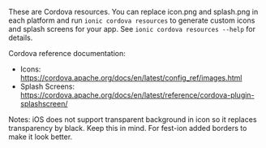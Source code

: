 These are Cordova resources. You can replace icon.png and splash.png in each
platform and run `ionic cordova resources` to generate custom icons and splash
screens for your app. See `ionic cordova resources --help` for details.

Cordova reference documentation:

* Icons: https://cordova.apache.org/docs/en/latest/config_ref/images.html
* Splash Screens:
  https://cordova.apache.org/docs/en/latest/reference/cordova-plugin-splashscreen/

Notes: iOS does not support transparent background in icon so it replaces
transparency by black. Keep this in mind. For fest-ion added borders to make it
look better.
